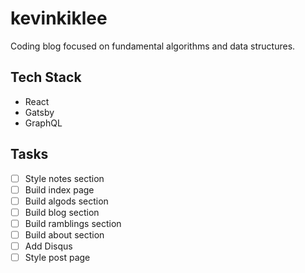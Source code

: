 # kevinkiklee

Coding blog focused on fundamental algorithms and data structures.

## Tech Stack

* React
* Gatsby
* GraphQL

## Tasks

- [ ] Style notes section
- [ ] Build index page
- [ ] Build algods section
- [ ] Build blog section
- [ ] Build ramblings section
- [ ] Build about section
- [ ] Add Disqus
- [ ] Style post page

